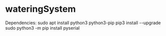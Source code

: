 # wateringSystem


Dependencies:
sudo apt install python3 python3-pip
pip3 install --upgrade
sudo python3 -m pip install pyserial
